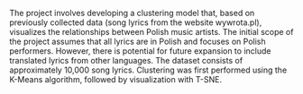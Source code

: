The project involves developing a clustering model that, based on previously collected data (song lyrics from the website wywrota.pl), visualizes the relationships between Polish music artists. The initial scope of the project assumes that all lyrics are in Polish and focuses on Polish performers. However, there is potential for future expansion to include translated lyrics from other languages. The dataset consists of approximately 10,000 song lyrics. Clustering was first performed using the K-Means algorithm, followed by visualization with T-SNE.
